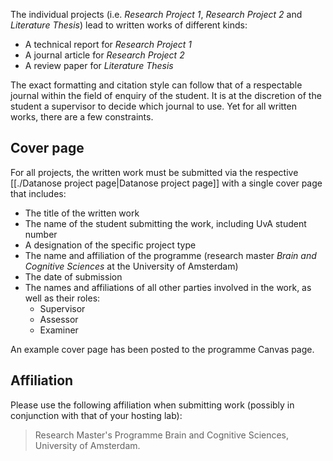 The individual projects (i.e. *Research Project 1*, *Research Project 2* and *Literature Thesis*) lead to written works of different kinds:

- A technical report for *Research Project 1*
- A journal article for *Research Project 2*
- A review paper for *Literature Thesis*

The exact formatting and citation style can follow that of a respectable journal within the field of enquiry of the student. It is at the discretion of the student a supervisor to decide which journal to use. Yet for all written works, there are a few constraints.

## Cover page
For all projects, the written work must be submitted via the respective [[./Datanose project page|Datanose project page]] with a single cover page that includes:

- The title of the written work
- The name of the student submitting the work, including UvA student number
- A designation of the specific project type
- The name and affiliation of the programme (research master *Brain and Cognitive Sciences* at the University of Amsterdam)
- The date of submission
- The names and affiliations of all other parties involved in the work, as well as their roles:
	- Supervisor
	- Assessor
	- Examiner

An example cover page has been posted to the programme Canvas page.

## Affiliation
Please use the following affiliation when submitting work (possibly in conjunction with that of your hosting lab):

>Research Master's Programme Brain and Cognitive Sciences, University of Amsterdam.